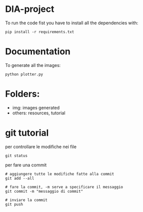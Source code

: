 # DIA-project

To run the code fist you have to install all the dependencies with:

    pip install -r requirements.txt

# Documentation

To generate all the images:

    python plotter.py
    
# Folders:
- img: images generated
- others: resources, tutorial

# git tutorial

per controllare le modifiche nei file 

    git status

per fare una commit

    # aggiungere tutte le modifiche fatte alla commit
    git add --all   

    # fare la commit, -m serve a specificare il messaggio
    git commit -m "messaggio di commit" 

    # inviare la commit
    git push
